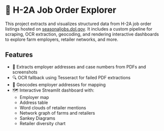 # 🧅 H-2A Job Order Explorer

This project extracts and visualizes structured data from H-2A job order listings hosted on [seasonaljobs.dol.gov](https://seasonaljobs.dol.gov). It includes a custom pipeline for scraping, OCR extraction, geocoding, and rendering interactive dashboards to explore farm employers, retailer networks, and more.

## Features

- 📄 Extracts employer addresses and case numbers from PDFs and screenshots
- 🔍 OCR fallback using Tesseract for failed PDF extractions
- 📍 Geocodes employer addresses for mapping
- 🗺️ Interactive Streamlit dashboard with:
  - Employer map
  - Address table
  - Word clouds of retailer mentions
  - Network graph of farms and retailers
  - Sankey Diagrams
  - Retailer diversity chart